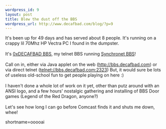 ```yaml
--- 
wordpress_id: 9
layout: post
title: Blew the dust off the BBS
wordpress_url: http://www.decafbad.com/blog/?p=9
---
```

It's been up for 49 days and has served about 8 people.  It's running on a crappy lil 70Mhz HP Vectra PC I found in the dumpster. 
<br /><br />
It's <a href="http://bbs.decafbad.com">0xDECAFBAD BBS</a>, my telnet BBS running <a href="http://www.synchro.net">Synchronet BBS</a>!
<br /><br />
Call on in, either via Java applet on the web (<a href="http://bbs.decafbad.com">http://bbs.decafbad.com</a>) or via direct telnet (<a href="telnet://bbs.decafbad.com:2323">telnet://bbs.decafbad.com:2323</a>)  But, it would sure be lots of useless old-school fun to get people playing on here :)
<br /><br />
I haven't done a whole lot of work on it yet, other than putz around with an ANSI logo, and a few hours' nostalgic gathering and installing of BBS Door games (Legend of the Red Dragon, anyone?)
<br /><br />
Let's see how long I can go before Comcast finds it and shuts me down, whee!
<!--more-->
shortname=ooooai
